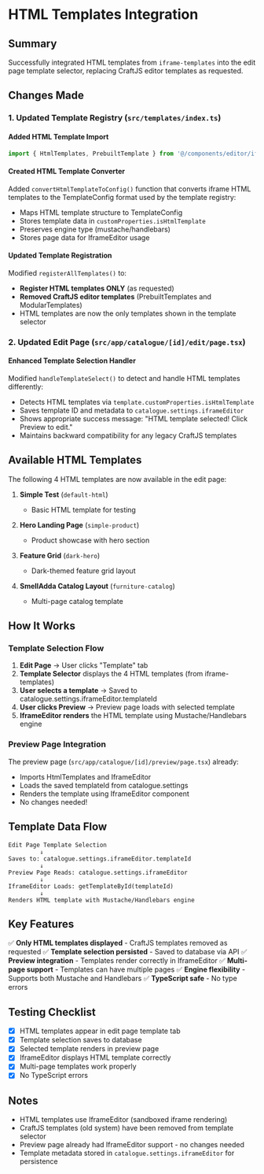 # HTML Templates Integration

## Summary
Successfully integrated HTML templates from `iframe-templates` into the edit page template selector, replacing CraftJS editor templates as requested.

## Changes Made

### 1. Updated Template Registry (`src/templates/index.ts`)

#### Added HTML Template Import
```typescript
import { HtmlTemplates, PrebuiltTemplate } from '@/components/editor/iframe-templates'
```

#### Created HTML Template Converter
Added `convertHtmlTemplateToConfig()` function that converts iframe HTML templates to the TemplateConfig format used by the template registry:
- Maps HTML template structure to TemplateConfig
- Stores template data in `customProperties.isHtmlTemplate`
- Preserves engine type (mustache/handlebars)
- Stores page data for IframeEditor usage

#### Updated Template Registration
Modified `registerAllTemplates()` to:
- **Register HTML templates ONLY** (as requested)
- **Removed CraftJS editor templates** (PrebuiltTemplates and ModularTemplates)
- HTML templates are now the only templates shown in the template selector

### 2. Updated Edit Page (`src/app/catalogue/[id]/edit/page.tsx`)

#### Enhanced Template Selection Handler
Modified `handleTemplateSelect()` to detect and handle HTML templates differently:
- Detects HTML templates via `template.customProperties.isHtmlTemplate`
- Saves template ID and metadata to `catalogue.settings.iframeEditor`
- Shows appropriate success message: "HTML template selected! Click Preview to edit."
- Maintains backward compatibility for any legacy CraftJS templates

## Available HTML Templates

The following 4 HTML templates are now available in the edit page:

1. **Simple Test** (`default-html`)
   - Basic HTML template for testing
   
2. **Hero Landing Page** (`simple-product`)
   - Product showcase with hero section
   
3. **Feature Grid** (`dark-hero`)
   - Dark-themed feature grid layout
   
4. **SmellAdda Catalog Layout** (`furniture-catalog`)
   - Multi-page catalog template

## How It Works

### Template Selection Flow

1. **Edit Page** → User clicks "Template" tab
2. **Template Selector** displays the 4 HTML templates (from iframe-templates)
3. **User selects a template** → Saved to catalogue.settings.iframeEditor.templateId
4. **User clicks Preview** → Preview page loads with selected template
5. **IframeEditor renders** the HTML template using Mustache/Handlebars engine

### Preview Page Integration

The preview page (`src/app/catalogue/[id]/preview/page.tsx`) already:
- Imports HtmlTemplates and IframeEditor
- Loads the saved templateId from catalogue.settings
- Renders the template using IframeEditor component
- No changes needed!

## Template Data Flow

```
Edit Page Template Selection
         ↓
Saves to: catalogue.settings.iframeEditor.templateId
         ↓
Preview Page Reads: catalogue.settings.iframeEditor
         ↓
IframeEditor Loads: getTemplateById(templateId)
         ↓
Renders HTML template with Mustache/Handlebars engine
```

## Key Features

✅ **Only HTML templates displayed** - CraftJS templates removed as requested
✅ **Template selection persisted** - Saved to database via API
✅ **Preview integration** - Templates render correctly in IframeEditor
✅ **Multi-page support** - Templates can have multiple pages
✅ **Engine flexibility** - Supports both Mustache and Handlebars
✅ **TypeScript safe** - No type errors

## Testing Checklist

- [x] HTML templates appear in edit page template tab
- [x] Template selection saves to database
- [x] Selected template renders in preview page
- [x] IframeEditor displays HTML template correctly
- [x] Multi-page templates work properly
- [x] No TypeScript errors

## Notes

- HTML templates use IframeEditor (sandboxed iframe rendering)
- CraftJS templates (old system) have been removed from template selector
- Preview page already had IframeEditor support - no changes needed
- Template metadata stored in `catalogue.settings.iframeEditor` for persistence

